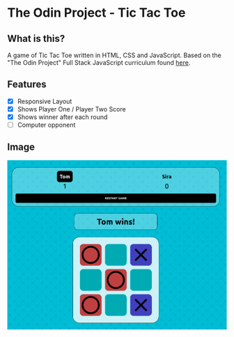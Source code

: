 # The Odin Project - Tic Tac Toe

## What is this?

A game of Tic Tac Toe written in HTML, CSS and JavaScript. Based on the "The Odin Project" Full Stack JavaScript curriculum found [here](https://www.theodinproject.com/paths/full-stack-javascript/courses/javascript/lessons/tic-tac-toe).

## Features

- [x] Responsive Layout
- [x] Shows Player One / Player Two Score
- [x] Shows winner after each round
- [ ] Computer opponent

## Image

![Tic Tac Toe Example Image](./assets/TicTacToe_Example.png "Tic Tac Toe Example Image")
